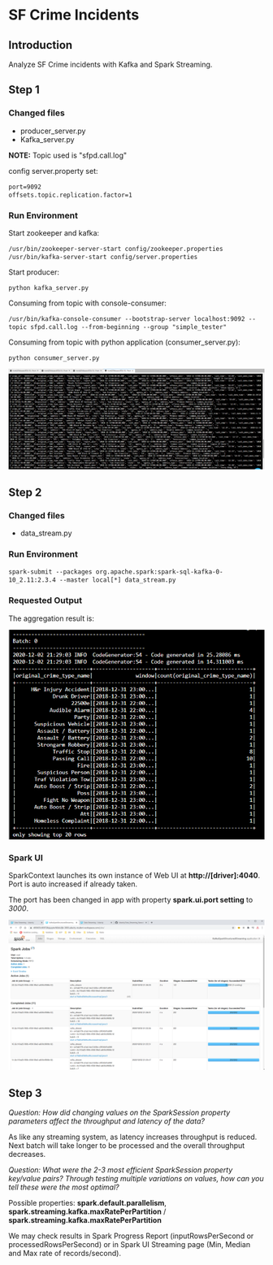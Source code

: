 # SF Crime Incidents

## Introduction

Analyze SF Crime incidents with Kafka and Spark Streaming.

## Step 1

### Changed files
 + producer_server.py
 +  Kafka_server.py

**NOTE:** Topic used is "sfpd.call.log"

config server.property set:

```
port=9092
offsets.topic.replication.factor=1
```

### Run Environment

Start zookeeper and kafka:

```
/usr/bin/zookeeper-server-start config/zookeeper.properties
/usr/bin/kafka-server-start config/server.properties
```

Start producer:

```
python kafka_server.py
```
Consuming from topic with console-consumer:

```
/usr/bin/kafka-console-consumer --bootstrap-server localhost:9092 --topic sfpd.call.log --from-beginning --group "simple_tester"
```

Consuming from topic with python application (consumer_server.py):

```
python consumer_server.py
```

![consumer_output](https://github.com/CGodinho/Udacity/blob/master/Data_Streaming_Nanodegree/SF_Crime_Statistics/pics/consumer_server_output.png)


## Step 2

### Changed files
 + data_stream.py

### Run Environment

```
spark-submit --packages org.apache.spark:spark-sql-kafka-0-10_2.11:2.3.4 --master local[*] data_stream.py
```

### Requested Output 
The aggregation result is:
 
![spark_write_output_stream](https://github.com/CGodinho/Udacity/blob/master/Data_Streaming_Nanodegree/SF_Crime_Statistics/pics/spark_write_output_stream.png)


### Spark UI
SparkContext launches its own instance of Web UI at **http://[driver]:4040**. Port is auto increased if already taken.

The port has been changed in app with property **spark.ui.port setting** to *3000*.

![spark_ui](https://github.com/CGodinho/Udacity/blob/master/Data_Streaming_Nanodegree/SF_Crime_Statistics/pics/spark_ui.png)


## Step 3

*Question: How did changing values on the SparkSession property parameters affect the throughput and latency of the data?*

As like any streaming system, as latency increases throughput is reduced. Next batch will take longer to be processed and the overall throughput decreases.

*Question: What were the 2-3 most efficient SparkSession property key/value pairs? Through testing multiple variations on values, how can you tell these were the most optimal?*

Possible properties: **spark.default.parallelism**, **spark.streaming.kafka.maxRatePerPartition** / **spark.streaming.kafka.maxRatePerPartition**

We may check results in Spark Progress Report (inputRowsPerSecond or processedRowsPerSecond) or in Spark UI Streaming page (Min, Median and Max rate of records/second).
